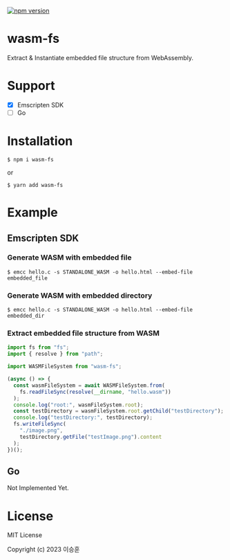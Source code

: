 <a href="https://www.npmjs.com/package/wasm-fs"><img src="https://img.shields.io/npm/v/wasm-fs.svg?maxAge=3600" alt="npm version" /></a>

# wasm-fs

Extract & Instantiate embedded file structure from WebAssembly.

# Support

- [x] Emscripten SDK
- [ ] Go

# Installation

```
$ npm i wasm-fs
```

or

```
$ yarn add wasm-fs
```

# Example

## Emscripten SDK

### Generate WASM with embedded file

```
$ emcc hello.c -s STANDALONE_WASM -o hello.html --embed-file embedded_file
```

### Generate WASM with embedded directory

```
$ emcc hello.c -s STANDALONE_WASM -o hello.html --embed-file embedded_dir
```

### Extract embedded file structure from WASM

```ts
import fs from "fs";
import { resolve } from "path";

import WASMFileSystem from "wasm-fs";

(async () => {
  const wasmFileSystem = await WASMFileSystem.from(
    fs.readFileSync(resolve(__dirname, "hello.wasm"))
  );
  console.log("root:", wasmFileSystem.root);
  const testDirectory = wasmFileSystem.root.getChild("testDirectory");
  console.log("testDirectory:", testDirectory);
  fs.writeFileSync(
    "./image.png",
    testDirectory.getFile("testImage.png").content
  );
})();
```

## Go

Not Implemented Yet.

# License

MIT License

Copyright (c) 2023 이승훈
